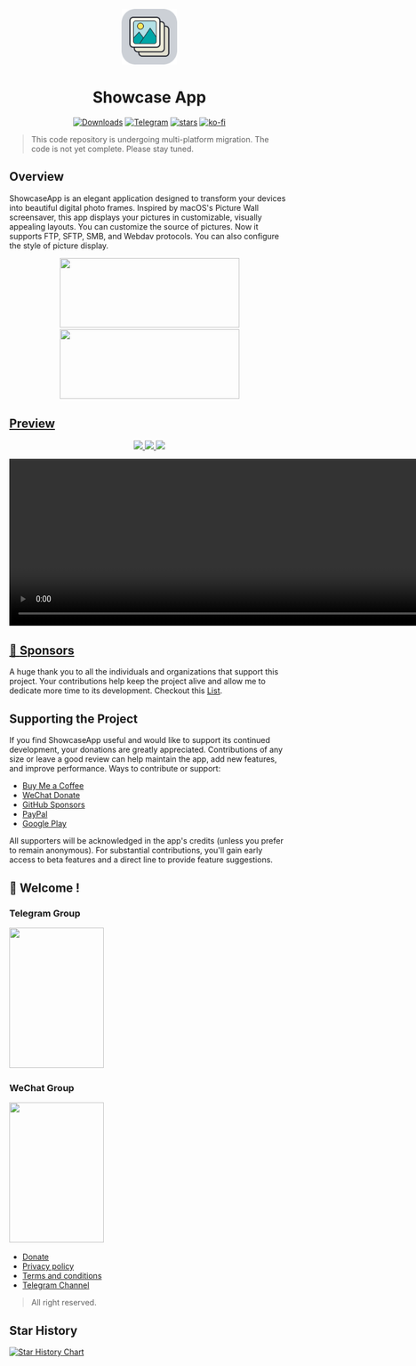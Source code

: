 <p align="center">
  <img src="Showcase.png" alt="Showcase" width="100" height="100"/>
</p>
<h1 align="center">Showcase App</h1>
<p align="center">
  <a href="https://github.com/mrjoechen/ShowcaseApp/releases/latest"><img src="https://img.shields.io/github/downloads/mrjoechen/ShowcaseApp/total?style=flat" alt="Downloads"></a>
  <a href="https://t.me/showcase_app_release"><img src="https://img.shields.io/badge/showcase-telegram-blue?style=flat&logo=telegram" alt="Telegram"></a>
  <a href="https://github.com/mrjoechen/ShowcaseApp/stargazers"><img src="https://img.shields.io/github/stars/mrjoechen/ShowcaseApp" alt="stars"></a>
  <a href="https://ko-fi.com/joechen"><img src="https://img.shields.io/badge/ko--fi-Buy_me_a_coffee-ff5f5f?logo=ko-fi&style=for-the-badgeKo-fi" alt="ko-fi"></a>
</p>


> This code repository is undergoing multi-platform migration. The code is not yet complete. Please stay tuned.

## Overview

ShowcaseApp is an elegant application designed to transform your devices into beautiful digital photo frames. Inspired by macOS's Picture Wall screensaver, this app displays your pictures in customizable, visually appealing layouts. You can customize the source of pictures. Now it supports FTP, SFTP, SMB, and Webdav protocols. You can also configure the style of picture display.

<p align="center">
  <a href="https://play.google.com/store/apps/details?id=com.alpha.showcase"><img src="https://raw.githubusercontent.com/mrjoechen/ShowcaseApp/main/docs/images/google-play-badge.png" width="323" height="125" />
  <a href="https://github.com/mrjoechen/ShowcaseApp/releases/latest"><img src="https://raw.githubusercontent.com/mrjoechen/ShowcaseApp/main/docs/images/github-badge.png" width="323" height="125" />
</p>
  
## Preview

<p align="center">
  <img src="https://raw.githubusercontent.com/mrjoechen/ShowcaseApp/main/docs/images/screenshot_home.png" width="30%">
  <img src="https://raw.githubusercontent.com/mrjoechen/ShowcaseApp/main/docs/images/screenshot_setting1.png" width="30%">
  <img src="https://raw.githubusercontent.com/mrjoechen/ShowcaseApp/main/docs/images/screenshot_setting2.png" width="30%">
</p>

<video src="https://github.com/user-attachments/assets/5643c4ab-a5ba-4608-aadf-0e7913dafafc" width="1167" height="300">

## Features

### 🖼 Multiple Image Sources

- Local device storage
- FTP/SFTP servers
- SMB network shares
- WebDAV repositories
- TMDB movie posters (Now playing, Upcoming, Top rated and Popular)
- Unsplash Image source (Your liked or ollections photos)
- Pexel Image Source (Your collections)
- GitHub repositories (with Image/Video files)

### 🎨 Customizable Display Styles

- Slideshow (effect: Cube, Reveal, Flip)
- Fade transitions
- Picture Wall
- Calender
- Bento Layout

### 🛠️ Flexible Configuration: 

Easily set up and manage your preferred image sources and display settings

### 💡 Source of inspiration

The idea for ShowcaseApp came from two main inspirations:

- The elegant Picture Wall screensaver on macOS that turns any folder of images into a beautiful visual display
- A desire to repurpose idle Android devices photo or pad as digital photo frames for displaying cherished memories

As an Android engineer, I wanted to combine these concepts into a single, polished application that would breathe new life into unused devices while creating an aesthetically pleasing way to enjoy photos.

## 💖 [Sponsors](https://github.com/mrjoechen/ShowcaseApp/blob/main/docs/sponsors.md)

A huge thank you to all the individuals and organizations that support this project. 
Your contributions help keep the project alive and allow me to dedicate more time to its development. Checkout this [List](https://mrjoechen.github.io/ShowcaseApp/sponsors).

## Supporting the Project

If you find ShowcaseApp useful and would like to support its continued development, your donations are greatly appreciated. Contributions of any size or leave a good review can help maintain the app, add new features, and improve performance.
Ways to contribute or support:

- [Buy Me a Coffee](https://ko-fi.com/joechen)
- [WeChat Donate](https://raw.githubusercontent.com/mrjoechen/ShowcaseApp/refs/heads/main/docs/images/wechat_donate.png)
- [GitHub Sponsors](https://github.com/sponsors/mrjoechen)
- [PayPal](https://www.paypal.me/chenqiao1104)
- [Google Play](https://play.google.com/store/apps/details?id=com.alpha.showcase)

All supporters will be acknowledged in the app's credits (unless you prefer to remain anonymous). For substantial contributions, you'll gain early access to beta features and a direct line to provide feature suggestions.


## 👋 Welcome !

### Telegram Group

[<img src="https://raw.githubusercontent.com/mrjoechen/ShowcaseApp/main/docs/images/showcase_telegram_group.png" width="170" height="252" />](https://t.me/showcase_app_group)

### WeChat Group

[<img src="https://raw.githubusercontent.com/mrjoechen/ShowcaseApp/main/resource/showcase_wechat_group.jpg" width="170" height="252" />](https://raw.githubusercontent.com/mrjoechen/ShowcaseApp/main/resource/showcase_wechat_group.jpg)

- [Donate](https://mrjoechen.github.io/ShowcaseApp/donate)
- [Privacy policy](https://mrjoechen.github.io/ShowcaseApp/privacypolicy)
- [Terms and conditions](https://mrjoechen.github.io/ShowcaseApp/termsconditions)
- [Telegram Channel](https://t.me/showcase_app_release)

> All right reserved.

## Star History

[![Star History Chart](https://api.star-history.com/svg?repos=mrjoechen/ShowcaseApp&type=Date)](https://star-history.com/#mrjoechen/ShowcaseApp&Date)
